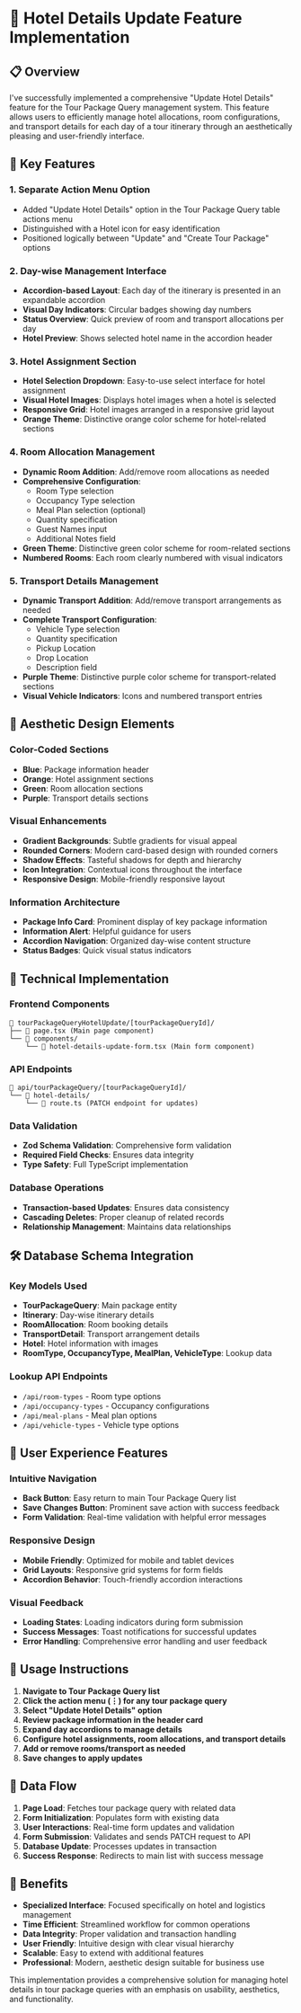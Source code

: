 # 🏨 Hotel Details Update Feature Implementation

## 📋 Overview

I've successfully implemented a comprehensive "Update Hotel Details" feature for the Tour Package Query management system. This feature allows users to efficiently manage hotel allocations, room configurations, and transport details for each day of a tour itinerary through an aesthetically pleasing and user-friendly interface.

## 🎯 Key Features

### 1. **Separate Action Menu Option**
- Added "Update Hotel Details" option in the Tour Package Query table actions menu
- Distinguished with a Hotel icon for easy identification
- Positioned logically between "Update" and "Create Tour Package" options

### 2. **Day-wise Management Interface**
- **Accordion-based Layout**: Each day of the itinerary is presented in an expandable accordion
- **Visual Day Indicators**: Circular badges showing day numbers
- **Status Overview**: Quick preview of room and transport allocations per day
- **Hotel Preview**: Shows selected hotel name in the accordion header

### 3. **Hotel Assignment Section**
- **Hotel Selection Dropdown**: Easy-to-use select interface for hotel assignment
- **Visual Hotel Images**: Displays hotel images when a hotel is selected
- **Responsive Grid**: Hotel images arranged in a responsive grid layout
- **Orange Theme**: Distinctive orange color scheme for hotel-related sections

### 4. **Room Allocation Management**
- **Dynamic Room Addition**: Add/remove room allocations as needed
- **Comprehensive Configuration**:
  - Room Type selection
  - Occupancy Type selection
  - Meal Plan selection (optional)
  - Quantity specification
  - Guest Names input
  - Additional Notes field
- **Green Theme**: Distinctive green color scheme for room-related sections
- **Numbered Rooms**: Each room clearly numbered with visual indicators

### 5. **Transport Details Management**
- **Dynamic Transport Addition**: Add/remove transport arrangements as needed
- **Complete Transport Configuration**:
  - Vehicle Type selection
  - Quantity specification
  - Pickup Location
  - Drop Location
  - Description field
- **Purple Theme**: Distinctive purple color scheme for transport-related sections
- **Visual Vehicle Indicators**: Icons and numbered transport entries

## 🎨 Aesthetic Design Elements

### **Color-Coded Sections**
- **Blue**: Package information header
- **Orange**: Hotel assignment sections
- **Green**: Room allocation sections
- **Purple**: Transport details sections

### **Visual Enhancements**
- **Gradient Backgrounds**: Subtle gradients for visual appeal
- **Rounded Corners**: Modern card-based design with rounded corners
- **Shadow Effects**: Tasteful shadows for depth and hierarchy
- **Icon Integration**: Contextual icons throughout the interface
- **Responsive Design**: Mobile-friendly responsive layout

### **Information Architecture**
- **Package Info Card**: Prominent display of key package information
- **Information Alert**: Helpful guidance for users
- **Accordion Navigation**: Organized day-wise content structure
- **Status Badges**: Quick visual status indicators

## 🔧 Technical Implementation

### **Frontend Components**
```
📁 tourPackageQueryHotelUpdate/[tourPackageQueryId]/
├── 📄 page.tsx (Main page component)
└── 📁 components/
    └── 📄 hotel-details-update-form.tsx (Main form component)
```

### **API Endpoints**
```
📁 api/tourPackageQuery/[tourPackageQueryId]/
└── 📁 hotel-details/
    └── 📄 route.ts (PATCH endpoint for updates)
```

### **Data Validation**
- **Zod Schema Validation**: Comprehensive form validation
- **Required Field Checks**: Ensures data integrity
- **Type Safety**: Full TypeScript implementation

### **Database Operations**
- **Transaction-based Updates**: Ensures data consistency
- **Cascading Deletes**: Proper cleanup of related records
- **Relationship Management**: Maintains data relationships

## 🛠️ Database Schema Integration

### **Key Models Used**
- **TourPackageQuery**: Main package entity
- **Itinerary**: Day-wise itinerary details
- **RoomAllocation**: Room booking details
- **TransportDetail**: Transport arrangement details
- **Hotel**: Hotel information with images
- **RoomType, OccupancyType, MealPlan, VehicleType**: Lookup data

### **Lookup API Endpoints**
- `/api/room-types` - Room type options
- `/api/occupancy-types` - Occupancy configurations
- `/api/meal-plans` - Meal plan options
- `/api/vehicle-types` - Vehicle type options

## 🚀 User Experience Features

### **Intuitive Navigation**
- **Back Button**: Easy return to main Tour Package Query list
- **Save Changes Button**: Prominent save action with success feedback
- **Form Validation**: Real-time validation with helpful error messages

### **Responsive Design**
- **Mobile Friendly**: Optimized for mobile and tablet devices
- **Grid Layouts**: Responsive grid systems for form fields
- **Accordion Behavior**: Touch-friendly accordion interactions

### **Visual Feedback**
- **Loading States**: Loading indicators during form submission
- **Success Messages**: Toast notifications for successful updates
- **Error Handling**: Comprehensive error handling and user feedback

## 📝 Usage Instructions

1. **Navigate to Tour Package Query list**
2. **Click the action menu (⋮) for any tour package query**
3. **Select "Update Hotel Details" option**
4. **Review package information in the header card**
5. **Expand day accordions to manage details**
6. **Configure hotel assignments, room allocations, and transport details**
7. **Add or remove rooms/transport as needed**
8. **Save changes to apply updates**

## 🔄 Data Flow

1. **Page Load**: Fetches tour package query with related data
2. **Form Initialization**: Populates form with existing data
3. **User Interactions**: Real-time form updates and validation
4. **Form Submission**: Validates and sends PATCH request to API
5. **Database Update**: Processes updates in transaction
6. **Success Response**: Redirects to main list with success message

## 🎉 Benefits

- **Specialized Interface**: Focused specifically on hotel and logistics management
- **Time Efficient**: Streamlined workflow for common operations
- **Data Integrity**: Proper validation and transaction handling
- **User Friendly**: Intuitive design with clear visual hierarchy
- **Scalable**: Easy to extend with additional features
- **Professional**: Modern, aesthetic design suitable for business use

This implementation provides a comprehensive solution for managing hotel details in tour package queries with an emphasis on usability, aesthetics, and functionality.
